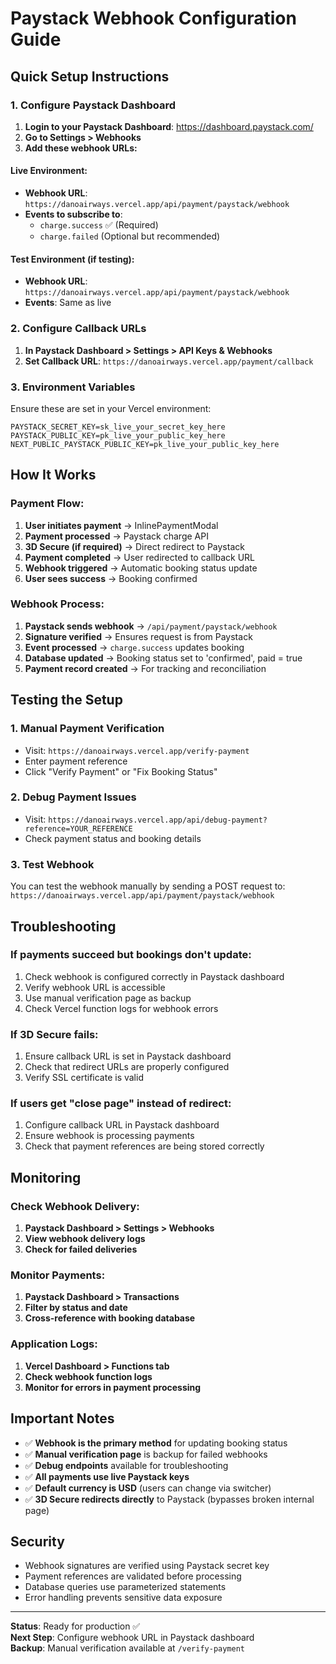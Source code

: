 # Paystack Webhook Configuration Guide

## Quick Setup Instructions

### 1. Configure Paystack Dashboard

1. **Login to your Paystack Dashboard**: https://dashboard.paystack.com/
2. **Go to Settings > Webhooks**
3. **Add these webhook URLs:**

#### Live Environment:
- **Webhook URL**: `https://danoairways.vercel.app/api/payment/paystack/webhook`
- **Events to subscribe to**:
  - `charge.success` ✅ (Required)
  - `charge.failed` (Optional but recommended)

#### Test Environment (if testing):
- **Webhook URL**: `https://danoairways.vercel.app/api/payment/paystack/webhook`
- **Events**: Same as live

### 2. Configure Callback URLs

1. **In Paystack Dashboard > Settings > API Keys & Webhooks**
2. **Set Callback URL**: `https://danoairways.vercel.app/payment/callback`

### 3. Environment Variables

Ensure these are set in your Vercel environment:

```env
PAYSTACK_SECRET_KEY=sk_live_your_secret_key_here
PAYSTACK_PUBLIC_KEY=pk_live_your_public_key_here
NEXT_PUBLIC_PAYSTACK_PUBLIC_KEY=pk_live_your_public_key_here
```

## How It Works

### Payment Flow:
1. **User initiates payment** → InlinePaymentModal
2. **Payment processed** → Paystack charge API
3. **3D Secure (if required)** → Direct redirect to Paystack
4. **Payment completed** → User redirected to callback URL
5. **Webhook triggered** → Automatic booking status update
6. **User sees success** → Booking confirmed

### Webhook Process:
1. **Paystack sends webhook** → `/api/payment/paystack/webhook`
2. **Signature verified** → Ensures request is from Paystack
3. **Event processed** → `charge.success` updates booking
4. **Database updated** → Booking status set to 'confirmed', paid = true
5. **Payment record created** → For tracking and reconciliation

## Testing the Setup

### 1. Manual Payment Verification
- Visit: `https://danoairways.vercel.app/verify-payment`
- Enter payment reference
- Click "Verify Payment" or "Fix Booking Status"

### 2. Debug Payment Issues
- Visit: `https://danoairways.vercel.app/api/debug-payment?reference=YOUR_REFERENCE`
- Check payment status and booking details

### 3. Test Webhook
You can test the webhook manually by sending a POST request to:
`https://danoairways.vercel.app/api/payment/paystack/webhook`

## Troubleshooting

### If payments succeed but bookings don't update:
1. Check webhook is configured correctly in Paystack dashboard
2. Verify webhook URL is accessible
3. Use manual verification page as backup
4. Check Vercel function logs for webhook errors

### If 3D Secure fails:
1. Ensure callback URL is set in Paystack dashboard
2. Check that redirect URLs are properly configured
3. Verify SSL certificate is valid

### If users get "close page" instead of redirect:
1. Configure callback URL in Paystack dashboard
2. Ensure webhook is processing payments
3. Check that payment references are being stored correctly

## Monitoring

### Check Webhook Delivery:
1. **Paystack Dashboard > Settings > Webhooks**
2. **View webhook delivery logs**
3. **Check for failed deliveries**

### Monitor Payments:
1. **Paystack Dashboard > Transactions**
2. **Filter by status and date**
3. **Cross-reference with booking database**

### Application Logs:
1. **Vercel Dashboard > Functions tab**
2. **Check webhook function logs**
3. **Monitor for errors in payment processing**

## Important Notes

- ✅ **Webhook is the primary method** for updating booking status
- ✅ **Manual verification page** is backup for failed webhooks  
- ✅ **Debug endpoints** available for troubleshooting
- ✅ **All payments use live Paystack keys**
- ✅ **Default currency is USD** (users can change via switcher)
- ✅ **3D Secure redirects directly** to Paystack (bypasses broken internal page)

## Security

- Webhook signatures are verified using Paystack secret key
- Payment references are validated before processing
- Database queries use parameterized statements
- Error handling prevents sensitive data exposure

---

**Status**: Ready for production ✅  
**Next Step**: Configure webhook URL in Paystack dashboard  
**Backup**: Manual verification available at `/verify-payment`
